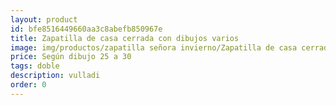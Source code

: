```yaml
---
layout: product
id: bfe8516449660aa3c8abefb850967e
title: Zapatilla de casa cerrada con dibujos varios
image: img/productos/zapatilla señora invierno/Zapatilla de casa cerrada con dibujos varios=Según dibujo 25 a 30=doble=vulladi.webp
price: Según dibujo 25 a 30
tags: doble
description: vulladi
order: 0
---
```

